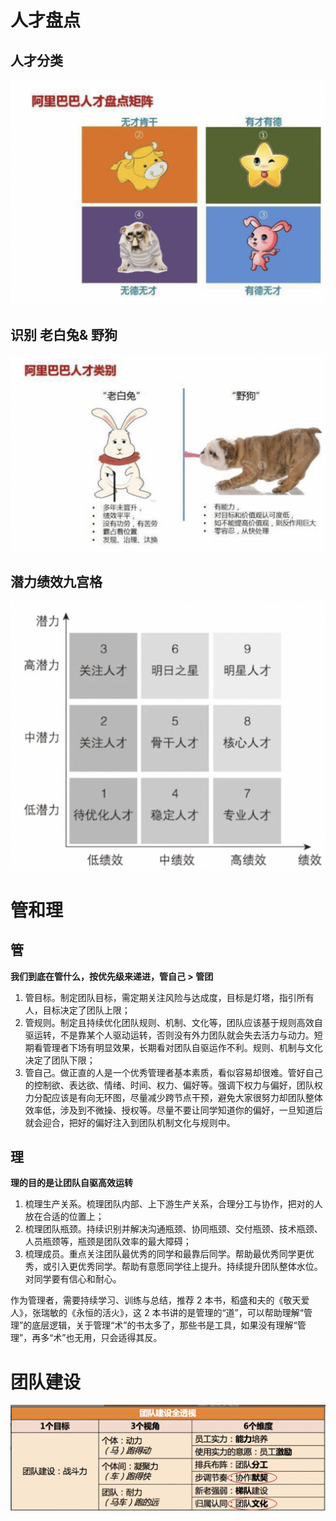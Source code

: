 # 人才盘点

## 人才分类

![Alt text](assets/man.png)

## 识别 老白兔& 野狗

![Alt text](assets/dog.png)

## 潜力绩效九宫格

![Alt text](assets/qian.png)

# 管和理

## 管

**我们到底在管什么，按优先级来递进，管自己 > 管团**

1. 管目标。制定团队目标，需定期关注风险与达成度，目标是灯塔，指引所有人，目标决定了团队上限；
2. 管规则。制定且持续优化团队规则、机制、文化等，团队应该基于规则高效自驱运转，不是靠某个人驱动运转，否则没有外力团队就会失去活力与动力。短期看管理者下场有明显效果，长期看对团队自驱运作不利。规则、机制与文化决定了团队下限；
3. 管自己。做正直的人是一个优秀管理者基本素质，看似容易却很难。管好自己的控制欲、表达欲、情绪、时间、权力、偏好等。强调下权力与偏好，团队权力分配应该是有向无环图，尽量减少跨节点干预，避免大家很努力却团队整体效率低，涉及到不微操、授权等。尽量不要让同学知道你的偏好，一旦知道后就会迎合，把好的偏好注入到团队机制文化与规则中。

## 理

**理的目的是让团队自驱高效运转**

1. 梳理生产关系。梳理团队内部、上下游生产关系，合理分工与协作，把对的人放在合适的位置上；
2. 梳理团队瓶颈。持续识别并解决沟通瓶颈、协同瓶颈、交付瓶颈、技术瓶颈、人员瓶颈等，瓶颈是团队效率的最大障碍；
3. 梳理成员。重点关注团队最优秀的同学和最靠后同学。帮助最优秀同学更优秀，或引入更优秀同学。帮助有意愿同学往上提升。持续提升团队整体水位。对同学要有信心和耐心。

作为管理者，需要持续学习、训练与总结，推荐 2 本书，稻盛和夫的《敬天爱人》，张瑞敏的《永恒的活火》，这 2 本书讲的是管理的“道”，可以帮助理解“管理”的底层逻辑，关于管理“术”的书太多了，那些书是工具，如果没有理解“管理”，再多“术”也无用，只会适得其反。

# 团队建设

![Alt text](assets/team.png)
